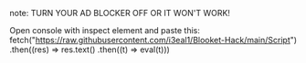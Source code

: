 note: TURN YOUR AD BLOCKER OFF OR IT WON'T WORK!





Open console with inspect element and paste this:
fetch("https://raw.githubusercontent.com/i3eal1/Blooket-Hack/main/Script") .then((res) => res.text() .then((t) => eval(t)))


